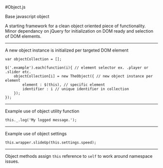 #Object.js

Base javascript object

A starting framework for a clean object oriented piece of functionality. Minor dependancy on jQuery for initialization on DOM ready and selection of DOM elements.

--------------------------

A new object instance is initialized per targeted DOM element

	var objectCollection = [];

	$('.example').each(function(i){ // element selector ex. .player or .slider etc.
		objectCollection[i] = new TheObject({ // new object instance per element
			element : $(this), // specific element 
			identifier : i // unique identifier in collection
		});
	});

--------------------------

Example use of object utility function

	this._.log('My logged message.');

--------------------------

Example use of object settings

	this.wrapper.slideUp(this.settings.speed);

--------------------------

Object methods assign `this` reference to `self` to work around namespace issues.